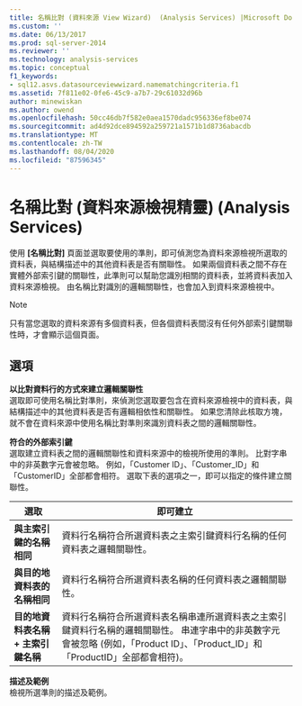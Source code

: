 ```yaml
---
title: 名稱比對 (資料來源 View Wizard)  (Analysis Services) |Microsoft Docs
ms.custom: ''
ms.date: 06/13/2017
ms.prod: sql-server-2014
ms.reviewer: ''
ms.technology: analysis-services
ms.topic: conceptual
f1_keywords:
- sql12.asvs.datasourceviewwizard.namematchingcriteria.f1
ms.assetid: 7f811e02-0fe6-45c9-a7b7-29c61032d96b
author: minewiskan
ms.author: owend
ms.openlocfilehash: 50cc46db7f582e0aea1570dadc956336ef8be074
ms.sourcegitcommit: ad4d92dce894592a259721a1571b1d8736abacdb
ms.translationtype: MT
ms.contentlocale: zh-TW
ms.lasthandoff: 08/04/2020
ms.locfileid: "87596345"
---
```

# <a name="name-matching-data-source-view-wizard-analysis-services"></a>名稱比對 (資料來源檢視精靈) (Analysis Services)
  使用 **[名稱比對]** 頁面並選取要使用的準則，即可偵測您為資料來源檢視所選取的資料表，與結構描述中的其他資料表是否有關聯性。 如果兩個資料表之間不存在實體外部索引鍵的關聯性，此準則可以幫助您識別相關的資料表，並將資料表加入資料來源檢視。 由名稱比對識別的邏輯關聯性，也會加入到資料來源檢視中。  
  
> [!NOTE]  
>  只有當您選取的資料來源有多個資料表，但各個資料表間沒有任何外部索引鍵關聯性時，才會顯示這個頁面。  
  
## <a name="options"></a>選項  
 **以比對資料行的方式來建立邏輯關聯性**  
 選取即可使用名稱比對準則，來偵測您選取要包含在資料來源檢視中的資料表，與結構描述中的其他資料表是否有邏輯相依性和關聯性。 如果您清除此核取方塊，就不會在資料來源中使用名稱比對準則來識別資料表之間的邏輯關聯性。  
  
 **符合的外部索引鍵**  
 選取建立資料表之間的邏輯關聯性和資料來源中的檢視所使用的準則。 比對字串中的非英數字元會被忽略。 例如，「Customer ID」、「Customer_ID」和「CustomerID」全部都會相符。 選取下表的選項之一，即可以指定的條件建立關聯性。  
  
|選取|即可建立|  
|------------|---------------|  
|**與主索引鍵的名稱相同**|資料行名稱符合所選資料表之主索引鍵資料行名稱的任何資料表之邏輯關聯性。|  
|**與目的地資料表的名稱相同**|資料行名稱符合所選資料表名稱的任何資料表之邏輯關聯性。|  
|**目的地資料表名稱 + 主索引鍵名稱**|資料行名稱符合所選資料表名稱串連所選資料表之主索引鍵資料行名稱的邏輯關聯性。 串連字串中的非英數字元會被忽略 (例如，「Product ID」、「Product_ID」和「ProductID」全部都會相符)。|  
  
 **描述及範例**  
 檢視所選準則的描述及範例。  
  
  
